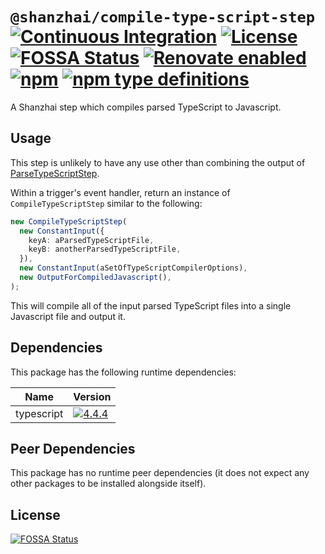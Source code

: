# `@shanzhai/compile-type-script-step` [![Continuous Integration](https://github.com/jameswilddev/shanzhai/workflows/Continuous%20Integration/badge.svg)](https://github.com/jameswilddev/shanzhai/actions) [![License](https://img.shields.io/github/license/jameswilddev/shanzhai.svg)](https://github.com/jameswilddev/shanzhai/blob/master/license) [![FOSSA Status](https://app.fossa.io/api/projects/git%2Bgithub.com%2Fjameswilddev%2Fshanzhai.svg?type=shield)](https://app.fossa.io/projects/git%2Bgithub.com%2Fjameswilddev%2Fshanzhai?ref=badge_shield) [![Renovate enabled](https://img.shields.io/badge/renovate-enabled-brightgreen.svg)](https://renovatebot.com/) [![npm](https://img.shields.io/npm/v/@shanzhai/compile-type-script-step.svg)](https://www.npmjs.com/package/@shanzhai/compile-type-script-step) [![npm type definitions](https://img.shields.io/npm/types/@shanzhai/compile-type-script-step.svg)](https://www.npmjs.com/package/@shanzhai/compile-type-script-step)

A Shanzhai step which compiles parsed TypeScript to Javascript.

## Usage

This step is unlikely to have any use other than combining the output of
[ParseTypeScriptStep](https://www.npmjs.com/package/@shanzhai/parse-type-script-step).

Within a trigger's event handler, return an instance of `CompileTypeScriptStep`
similar to the following:

```typescript
new CompileTypeScriptStep(
  new ConstantInput({
    keyA: aParsedTypeScriptFile,
    keyB: anotherParsedTypeScriptFile,
  }),
  new ConstantInput(aSetOfTypeScriptCompilerOptions),
  new OutputForCompiledJavascript(),
);
```

This will compile all of the input parsed TypeScript files into a single
Javascript file and output it.

## Dependencies

This package has the following runtime dependencies:

Name       | Version                                                                                          
---------- | -------------------------------------------------------------------------------------------------
typescript | [![4.4.4](https://img.shields.io/npm/v/typescript.svg)](https://www.npmjs.com/package/typescript)

## Peer Dependencies

This package has no runtime peer dependencies (it does not expect any other packages to be installed alongside itself).

## License

[![FOSSA Status](https://app.fossa.io/api/projects/git%2Bgithub.com%2Fjameswilddev%2Fshanzhai.svg?type=large)](https://app.fossa.io/projects/git%2Bgithub.com%2Fjameswilddev%2Fshanzhai?ref=badge_large)
